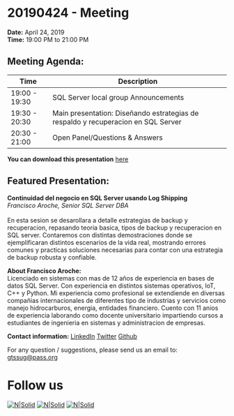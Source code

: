 # 20190424 - Meeting

**Date:** April 24, 2019\
**Time:** 19:00 PM to 21:00 PM 

## Meeting Agenda:
Time | Description
--- | ---
19:00 - 19:30 | SQL Server local group Announcements
19:30 - 20:30 | Main presentation: Diseñando estrategias de respaldo y recuperacion en SQL Server
20:30 - 21:00 | Open Panel/Questions & Answers

**You can download this presentation** [here]

## Featured Presentation:
**Continuidad del negocio en SQL Server usando Log Shipping**\
_Francisco Aroche, Senior SQL Server DBA_\
\
En esta sesion se desarollara a detalle estrategias de backup y recuperacion, repasando teoria basica, tipos de backup y recuperacion en SQL server.
Contaremos con distintas demostraciones donde se ejemplificaran distintos escenarios de la vida real, mostrando errores comunes y practicas soluciones necesarias para contar con una estrategia de backup robusta y confiable.

**About Francisco Aroche:**\
Licenciado en sistemas con mas de 12 años de experiencia en bases de datos SQL Server.
Con experiencia en distintos sistemas operativos, IoT, C++ y Python. Mi experiencia como profesional se extendiende en diversas compañias internacionales de diferentes tipo de industrias y servicios como manejo hidrocarburos, energia, entidades financiero. Cuento con 11 anios de experiencia laborando como docente universitario impartiendo cursos a estudiantes de ingenieria en sistemas y administracion de empresas.


**Contact information:**
[LinkedIn]
[Twitter]
[Github]

For any question / suggestions, please send us an email to:
gtssug@pass.org

# Follow us
[![N|Solid](http://dbamastery.com/wp-content/uploads/2018/08/if_browser_1055104.png)](http://gtssug.pass.org/) [![N|Solid](http://dbamastery.com/wp-content/uploads/2018/08/if_twitter_circle_color_107170.png)](https://twitter.com/gtssug) [![N|Solid](http://dbamastery.com/wp-content/uploads/2018/08/if_github_circle_black_107161.png)](https://github.com/GTSSUG)

[LinkedIn]: <https://www.linkedin.com/in/francisco-aroche-arriaza-29335a1/>
[Twitter]: <https://twitter.com/faroche>
[Github]: <https://github.com/faroche>
[here]: <https://git.io/fjs5I>
